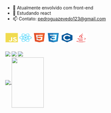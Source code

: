 
- 🔭 Atualmente envolvido com front-end
- 🌱 Estudando react
- 📫 Contato: pedroguazevedo123@gmail.com
 

<div style="display: inline_block"><br>
  <img align="center" alt="Pedro-Js" height="30" width="40" src="https://raw.githubusercontent.com/devicons/devicon/master/icons/javascript/javascript-plain.svg">
  <img align="center" alt="Pedro-React" height="30" width="40" src="https://raw.githubusercontent.com/devicons/devicon/master/icons/react/react-original.svg">
  <img align="center" alt="Pedro-HTML" height="30" width="40" src="https://raw.githubusercontent.com/devicons/devicon/master/icons/html5/html5-original.svg">
  <img align="center" alt="Pedro-CSS" height="30" width="40" src="https://raw.githubusercontent.com/devicons/devicon/master/icons/css3/css3-original.svg">
  <img align="center" alt="Pedro-C" height="30" width="40" src="https://raw.githubusercontent.com/devicons/devicon/master/icons/c/c-plain.svg">
  <img align="center" alt="Pedro-Java" height="30" width="40" src="https://raw.githubusercontent.com/devicons/devicon/master/icons/java/java-plain.svg">
</div>
  
  ##

<div> 
  <a href="https://www.instagram.com/pedro_guedes.pga/" target="_blank"><img src="https://img.shields.io/badge/-Instagram-%23E4405F?style=for-the-badge&logo=instagram&logoColor=white" target="_blank"></a>
  <a href = "mailto:pedroguazevedo123@gmail.com"><img src="https://img.shields.io/badge/-Gmail-%23333?style=for-the-badge&logo=gmail&logoColor=white" target="_blank"></a>
  <a href="https://www.linkedin.com/in/pedro-guedes-de-azevedo-70aa84265/" target="_blank"><img src="https://img.shields.io/badge/-LinkedIn-%230077B5?style=for-the-badge&logo=linkedin&logoColor=white" target="_blank"></a> 
</div>

 <div>
<a href="https://github.com/guedespedro">
<img height="160em" align="center" src="https://github-readme-stats.vercel.app/api?username=guedespedro&show_icons=true&theme=dracula&include_all_commits=true&count_private=true&rank_icon=github"/>
<img height="160em" width=45% align="center" src="https://github-readme-stats.vercel.app/api/top-langs/?username=guedespedro&layout=compact&langs_count=16&theme=dracula"/>
</a>
</div>
